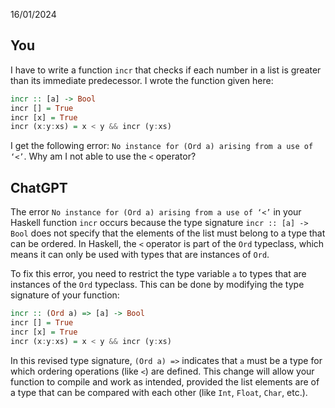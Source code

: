 16/01/2024
## You

I have to write a function `incr` that checks if each number in a list is greater than its immediate predecessor. I wrote the function given here:
```haskell
incr :: [a] -> Bool
incr [] = True
incr [x] = True
incr (x:y:xs) = x < y && incr (y:xs)
```
I get the following error: `No instance for (Ord a) arising from a use of ‘<’`.
Why am I not able to use the `<` operator?


## ChatGPT

The error `No instance for (Ord a) arising from a use of ‘<’` in your Haskell function `incr` occurs because the type signature `incr :: [a] -> Bool` does not specify that the elements of the list must belong to a type that can be ordered. In Haskell, the `<` operator is part of the `Ord` typeclass, which means it can only be used with types that are instances of `Ord`.

To fix this error, you need to restrict the type variable `a` to types that are instances of the `Ord` typeclass. This can be done by modifying the type signature of your function:

```haskell
incr :: (Ord a) => [a] -> Bool
incr [] = True
incr [x] = True
incr (x:y:xs) = x < y && incr (y:xs)
```

In this revised type signature, `(Ord a) =>` indicates that `a` must be a type for which ordering operations (like `<`) are defined. This change will allow your function to compile and work as intended, provided the list elements are of a type that can be compared with each other (like `Int`, `Float`, `Char`, etc.).